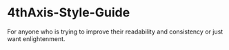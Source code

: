 # 4thAxis-Style-Guide
For anyone who is trying to improve their readability and consistency or just want enlightenment.
